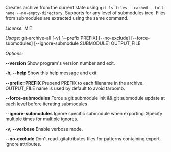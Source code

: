 Creates archive from the current state using `git ls-files --cached --full-name --no-empty-directory`. Supports for any level of submodules tree. Files from submodules are extracted using the same command.

*License:* MIT

*Usage:* git-archive-all [-v] [--prefix PREFIX] [--no-exclude] [--force-submodules] [--ignore-submodule SUBMODULE] OUTPUT_FILE

*Options:*

  **--version**             Show program's version number and exit.
  
  **-h, --help**            Show this help message and exit.
  
  **--prefix=PREFIX**       Prepend PREFIX to each filename in the archive. OUTPUT_FILE name is used by default to avoid tarbomb.

  **--force-submodules**    Force a git submodule init && git submodule update at each level before iterating submodules

  **--ignore-submodules**   Ignore specific submodule when exporting.  Specify multiple times for multiple ignores.
  
  **-v, --verbose**         Enable verbose mode.

  **--no-exclude**          Don't read .gitattributes files for patterns containing export-ignore attributes.
